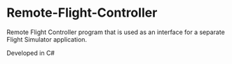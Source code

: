 # Remote-Flight-Controller
Remote Flight Controller program that is used as an interface for a separate Flight Simulator application.

Developed in C# 

